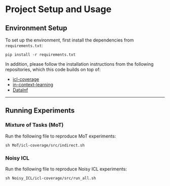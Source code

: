 

# Project Setup and Usage
 
## Environment Setup
To set up the environment, first install the dependencies from `requirements.txt`:

```
pip install -r requirements.txt
````

In addition, please follow the installation instructions from the following repositories, which this code builds on top of:

* [icl-coverage](https://github.com/Shivanshu-Gupta/icl-coverage)
* [in-context-learning](https://github.com/Shivanshu-Gupta/in-context-learning)
* [DataInf](https://github.com/ykwon0407/DataInf)

---

## Running Experiments

### Mixture of Tasks (MoT)

Run the following file to reproduce MoT experiments:

```
sh MoT/icl-coverage/src/indirect.sh
```

### Noisy ICL

Run the following file to reproduce Noisy ICL experiments:

```
sh Noisy_ICL/icl-coverage/src/run_all.sh
```


